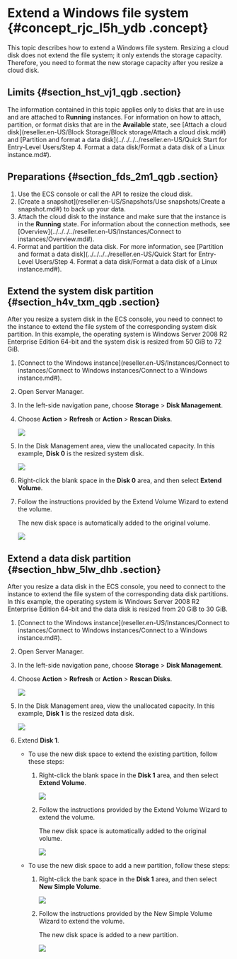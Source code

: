 # Extend a Windows file system {#concept_rjc_l5h_ydb .concept}

This topic describes how to extend a Windows file system. Resizing a cloud disk does not extend the file system; it only extends the storage capacity. Therefore, you need to format the new storage capacity after you resize a cloud disk.

## Limits {#section_hst_vj1_qgb .section}

The information contained in this topic applies only to disks that are in use and are attached to **Running** instances. For information on how to attach, partition, or format disks that are in the **Available** state, see [Attach a cloud disk](reseller.en-US/Block Storage/Block storage/Attach a cloud disk.md#) and [Partition and format a data disk](../../../../reseller.en-US/Quick Start for Entry-Level Users/Step 4. Format a data disk/Format a data disk of a Linux instance.md#).

## Preparations {#section_fds_2m1_qgb .section}

1.  Use the ECS console or call the API to resize the cloud disk.
2.  [Create a snapshot](reseller.en-US/Snapshots/Use snapshots/Create a snapshot.md#) to back up your data.
3.  Attach the cloud disk to the instance and make sure that the instance is in the **Running** state. For information about the connection methods, see [Overview](../../../../reseller.en-US/Instances/Connect to instances/Overview.md#).
4.  Format and partition the data disk. For more information, see [Partition and format a data disk](../../../../reseller.en-US/Quick Start for Entry-Level Users/Step 4. Format a data disk/Format a data disk of a Linux instance.md#).

## Extend the system disk partition {#section_h4v_txm_qgb .section}

After you resize a system disk in the ECS console, you need to connect to the instance to extend the file system of the corresponding system disk partition. In this example, the operating system is Windows Server 2008 R2 Enterprise Edition 64-bit and the system disk is resized from 50 GiB to 72 GiB.

1.  [Connect to the Windows instance](reseller.en-US/Instances/Connect to instances/Connect to Windows instances/Connect to a Windows instance.md#).
2.  Open Server Manager.
3.  In the left-side navigation pane, choose **Storage** \> **Disk Management**.
4.  Choose **Action** \> **Refresh** or **Action** \> **Rescan Disks**.

    ![](http://static-aliyun-doc.oss-cn-hangzhou.aliyuncs.com/assets/img/9678/155643430141660_en-US.png)

5.  In the Disk Management area, view the unallocated capacity. In this example, **Disk 0** is the resized system disk.

    ![](http://static-aliyun-doc.oss-cn-hangzhou.aliyuncs.com/assets/img/9678/155643430241658_en-US.png)

6.  Right-click the blank space in the **Disk 0** area, and then select **Extend Volume**.
7.  Follow the instructions provided by the Extend Volume Wizard to extend the volume.

    The new disk space is automatically added to the original volume.

    ![](http://static-aliyun-doc.oss-cn-hangzhou.aliyuncs.com/assets/img/9678/155643430341657_en-US.png)


## Extend a data disk partition {#section_hbw_5lw_dhb .section}

After you resize a data disk in the ECS console, you need to connect to the instance to extend the file system of the corresponding data disk partitions. In this example, the operating system is Windows Server 2008 R2 Enterprise Edition 64-bit and the data disk is resized from 20 GiB to 30 GiB.

1.  [Connect to the Windows instance](reseller.en-US/Instances/Connect to instances/Connect to Windows instances/Connect to a Windows instance.md#).
2.  Open Server Manager.
3.  In the left-side navigation pane, choose **Storage** \> **Disk Management**.
4.  Choose **Action** \> **Refresh** or **Action** \> **Rescan Disks**.

    ![](http://static-aliyun-doc.oss-cn-hangzhou.aliyuncs.com/assets/img/9678/155643430141660_en-US.png)

5.  In the Disk Management area, view the unallocated capacity. In this example, **Disk 1** is the resized data disk.

    ![](http://static-aliyun-doc.oss-cn-hangzhou.aliyuncs.com/assets/img/9678/155643430341665_en-US.png)

6.  Extend **Disk 1**.
    -   To use the new disk space to extend the existing partition, follow these steps:
        1.  Right-click the blank space in the **Disk 1** area, and then select **Extend Volume**.

            ![](http://static-aliyun-doc.oss-cn-hangzhou.aliyuncs.com/assets/img/9678/155643430341661_en-US.png)

        2.  Follow the instructions provided by the Extend Volume Wizard to extend the volume.

            The new disk space is automatically added to the original volume.

            ![](http://static-aliyun-doc.oss-cn-hangzhou.aliyuncs.com/assets/img/9678/155643430441662_en-US.png)

    -   To use the new disk space to add a new partition, follow these steps:
        1.  Right-click the bank space in the **Disk 1** area, and then select **New Simple Volume**.

            ![](http://static-aliyun-doc.oss-cn-hangzhou.aliyuncs.com/assets/img/9678/155643430441663_en-US.png)

        2.  Follow the instructions provided by the New Simple Volume Wizard to extend the volume.

            The new disk space is added to a new partition.

            ![](http://static-aliyun-doc.oss-cn-hangzhou.aliyuncs.com/assets/img/9678/155643430441664_en-US.png)


